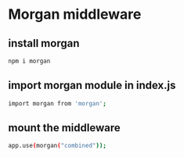 # Morgan middleware 

## install morgan

```sh
npm i morgan
```

## import morgan module in index.js

```sh
import morgan from 'morgan';
```

## mount the middleware

```sh
app.use(morgan("combined"));
```

